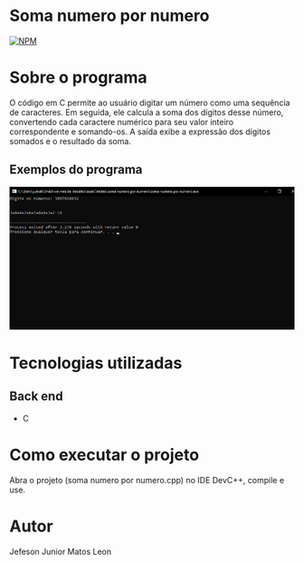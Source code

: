 # Soma numero por numero
[![NPM](https://img.shields.io/npm/l/react)](https://github.com/devsuperior/sds1-wmazoni/blob/master/LICENSE) 

# Sobre o programa

 O código em C permite ao usuário digitar um número como uma sequência de caracteres. Em seguida, ele calcula a soma dos dígitos desse número, convertendo cada caractere numérico para seu valor inteiro correspondente e somando-os. A saída exibe a expressão dos dígitos somados e o resultado da soma.
 
## Exemplos do programa
![EXEMPLO 1º MAIOR](https://github.com/jjuniorleon/soma-numero-por-numero/blob/main/assets/img_1.png)

# Tecnologias utilizadas
## Back end
- C

# Como executar o projeto

Abra o projeto (soma numero por numero.cpp) no IDE DevC++, compile e use.

# Autor

Jefeson Junior Matos Leon
